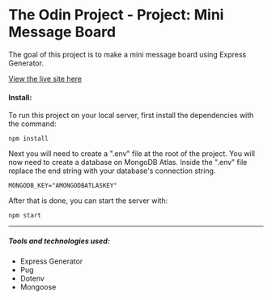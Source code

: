 # The Odin Project - Project: Mini Message Board

The goal of this project is to make a mini message board using Express Generator.

[View the live site here](https://odin-mini-message-board-c0xj.onrender.com/)

#### Install:

To run this project on your local server, first install the dependencies with the command:

```
npm install
```

Next you will need to create a ".env" file at the root of the project. You will now need to create a database on MongoDB Atlas. Inside the ".env" file replace the end string with your database's connection string.

```
MONGODB_KEY="AMONGODBATLASKEY"
```

After that is done, you can start the server with:

```
npm start
```

<hr>

##### Tools and technologies used:

-   Express Generator
-   Pug
-   Dotenv
-   Mongoose
